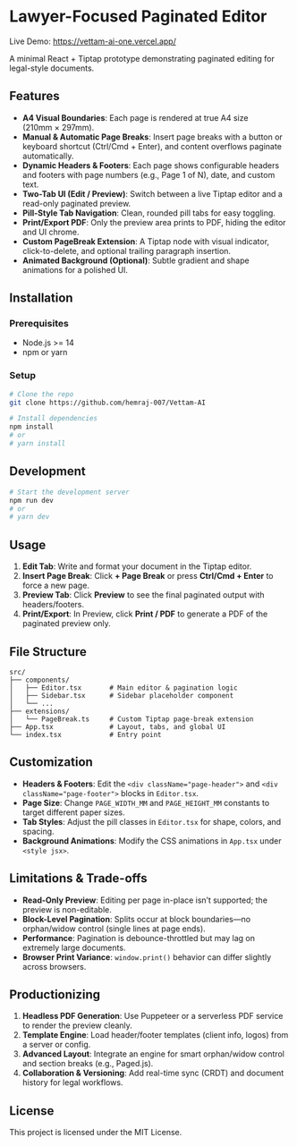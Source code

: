 # Lawyer-Focused Paginated Editor

Live Demo: https://vettam-ai-one.vercel.app/

A minimal React + Tiptap prototype demonstrating paginated editing for legal-style documents.

## Features

* **A4 Visual Boundaries**: Each page is rendered at true A4 size (210mm × 297mm).
* **Manual & Automatic Page Breaks**: Insert page breaks with a button or keyboard shortcut (Ctrl/Cmd + Enter), and content overflows paginate automatically.
* **Dynamic Headers & Footers**: Each page shows configurable headers and footers with page numbers (e.g., Page 1 of N), date, and custom text.
* **Two-Tab UI (Edit / Preview)**: Switch between a live Tiptap editor and a read-only paginated preview.
* **Pill-Style Tab Navigation**: Clean, rounded pill tabs for easy toggling.
* **Print/Export PDF**: Only the preview area prints to PDF, hiding the editor and UI chrome.
* **Custom PageBreak Extension**: A Tiptap node with visual indicator, click-to-delete, and optional trailing paragraph insertion.
* **Animated Background (Optional)**: Subtle gradient and shape animations for a polished UI.

## Installation

### Prerequisites

* Node.js >= 14
* npm or yarn

### Setup

```bash
# Clone the repo
git clone https://github.com/hemraj-007/Vettam-AI

# Install dependencies
npm install
# or
# yarn install
```

## Development

```bash
# Start the development server
npm run dev
# or
# yarn dev
```


## Usage

1. **Edit Tab**: Write and format your document in the Tiptap editor.
2. **Insert Page Break**: Click **+ Page Break** or press **Ctrl/Cmd + Enter** to force a new page.
3. **Preview Tab**: Click **Preview** to see the final paginated output with headers/footers.
4. **Print/Export**: In Preview, click **Print / PDF** to generate a PDF of the paginated preview only.

## File Structure

```
src/
├── components/
│   ├── Editor.tsx       # Main editor & pagination logic
│   ├── Sidebar.tsx      # Sidebar placeholder component
│   └── ...
├── extensions/
│   └── PageBreak.ts     # Custom Tiptap page-break extension
├── App.tsx              # Layout, tabs, and global UI
└── index.tsx            # Entry point
```

## Customization

* **Headers & Footers**: Edit the `<div className="page-header">` and `<div className="page-footer">` blocks in `Editor.tsx`.
* **Page Size**: Change `PAGE_WIDTH_MM` and `PAGE_HEIGHT_MM` constants to target different paper sizes.
* **Tab Styles**: Adjust the pill classes in `Editor.tsx` for shape, colors, and spacing.
* **Background Animations**: Modify the CSS animations in `App.tsx` under `<style jsx>`.

## Limitations & Trade-offs

* **Read-Only Preview**: Editing per page in-place isn’t supported; the preview is non-editable.
* **Block-Level Pagination**: Splits occur at block boundaries—no orphan/widow control (single lines at page ends).
* **Performance**: Pagination is debounce-throttled but may lag on extremely large documents.
* **Browser Print Variance**: `window.print()` behavior can differ slightly across browsers.

## Productionizing

1. **Headless PDF Generation**: Use Puppeteer or a serverless PDF service to render the preview cleanly.
2. **Template Engine**: Load header/footer templates (client info, logos) from a server or config.
3. **Advanced Layout**: Integrate an engine for smart orphan/widow control and section breaks (e.g., Paged.js).
4. **Collaboration & Versioning**: Add real-time sync (CRDT) and document history for legal workflows.

## License

This project is licensed under the MIT License.
